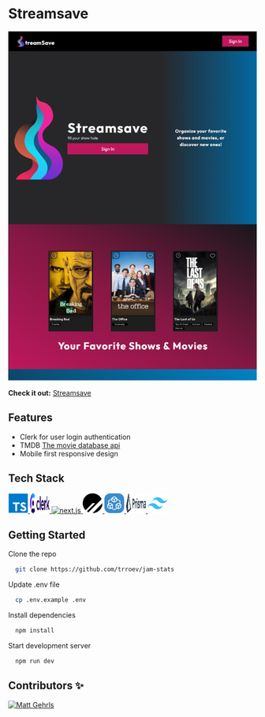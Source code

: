 
# Streamsave
![Streamsave landing page](/public/images/desktop-landing.png)

**Check it out:** [Streamsave](https://streamsave-eta.vercel.app/)

## Features

- Clerk for user login authentication
- TMDB [The movie database api](https://www.themoviedb.org/)
- Mobile first responsive design


## Tech Stack

<div style={{background-color: "#fff"}}>
  <a href="https://www.typescriptlang.org/">
    <img src="https://github.com/devicons/devicon/blob/master/icons/typescript/typescript-plain.svg" alt="typescript" width="40" height="40" /> </a>
  <a href="https://nextjs.org/">
  <a href="https://clerk.com/">
    <img src="/public/images/clerk-logo.svg" alt="clerk" width="40" height="40" /> </a>
  <a href="https://nextjs.org/">
    <img src="https://assets.vercel.com/image/upload/v1662130559/nextjs/Icon_dark_background.png" alt="next.js" width="40" height="40"/>
  </a>
  <a href="https://planetscale.com/">
    <img src="/public/images/planetscale.svg" alt="planetscale logo" width="40" height="40"/>
  </a>
  <a href="https://trpc.io/">
    <img src="/public/images/trpc.svg" alt="t r p c logo" width="40" height="40"/>
  </a>
  <a href="https://www.prisma.io/">
    <img src="/public/images/prisma.svg" alt="prisma logo" width="40" height="40"/>
  </a>
  <a href="https://tailwindcss.com/">
    <img src="https://github.com/devicons/devicon/blob/master/icons/tailwindcss/tailwindcss-plain.svg" alt="tailwind css" width="40" height="40"/>
  </a>
</div>

## Getting Started

Clone the repo

```bash
  git clone https://github.com/trroev/jam-stats
```

Update .env file

```bash
  cp .env.example .env
```

Install dependencies

```bash
  npm install
```

Start development server

```bash
  npm run dev
```

## Contributors ✨

<p>
  <a href="https://www.mattgehrls.com/">
    <img src="https://github.com/mgehrls.png" alt="Matt Gehrls" width="50" height="50" />
  </a>
</p>



